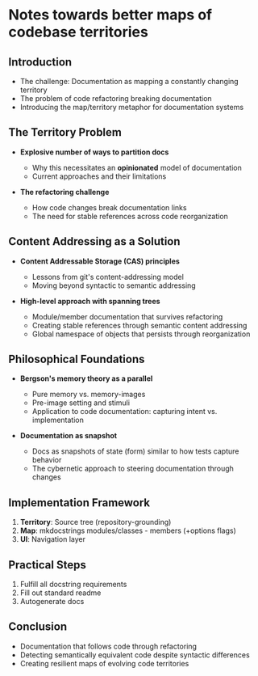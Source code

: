 # Notes towards better maps of codebase territories

## Introduction
- The challenge: Documentation as mapping a constantly changing territory
- The problem of code refactoring breaking documentation
- Introducing the map/territory metaphor for documentation systems

## The Territory Problem
- **Explosive number of ways to partition docs**
  - Why this necessitates an **opinionated** model of documentation
  - Current approaches and their limitations

- **The refactoring challenge**
  - How code changes break documentation links
  - The need for stable references across code reorganization

## Content Addressing as a Solution
- **Content Addressable Storage (CAS) principles**
  - Lessons from git's content-addressing model
  - Moving beyond syntactic to semantic addressing

- **High-level approach with spanning trees**
  - Module/member documentation that survives refactoring
  - Creating stable references through semantic content addressing
  - Global namespace of objects that persists through reorganization

## Philosophical Foundations
- **Bergson's memory theory as a parallel**
  - Pure memory vs. memory-images
  - Pre-image setting and stimuli
  - Application to code documentation: capturing intent vs. implementation

- **Documentation as snapshot**
  - Docs as snapshots of state (form) similar to how tests capture behavior
  - The cybernetic approach to steering documentation through changes

## Implementation Framework
1. **Territory**: Source tree (repository-grounding)
2. **Map**: mkdocstrings modules/classes - members (+options flags)
3. **UI**: Navigation layer

## Practical Steps
1. Fulfill all docstring requirements
2. Fill out standard readme
3. Autogenerate docs

## Conclusion
- Documentation that follows code through refactoring
- Detecting semantically equivalent code despite syntactic differences
- Creating resilient maps of evolving code territories
